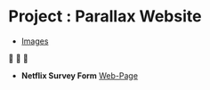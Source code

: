 # Project : Parallax Website



-  [Images](https://github.com/clarusway/clarusway-full-stack-6-20/tree/master/html-css/projects/003-parallax-website/img)


:muscle: :muscle: :muscle:   

- **Netflix Survey Form** 
[Web-Page](https://nigranac.github.io/parallax-website/)




